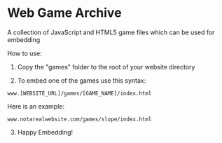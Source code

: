 # Web Game Archive
A collection of JavaScript and HTML5 game files which can be used for embedding

How to use:

1. Copy the "games" folder to the root of your website directory

2. To embed one of the games use this syntax:
```
www.[WEBSITE_URL]/games/[GAME_NAME]/index.html
```
Here is an example:
```
www.notarealwebsite.com/games/slope/index.html
```

3. Happy Embedding!
